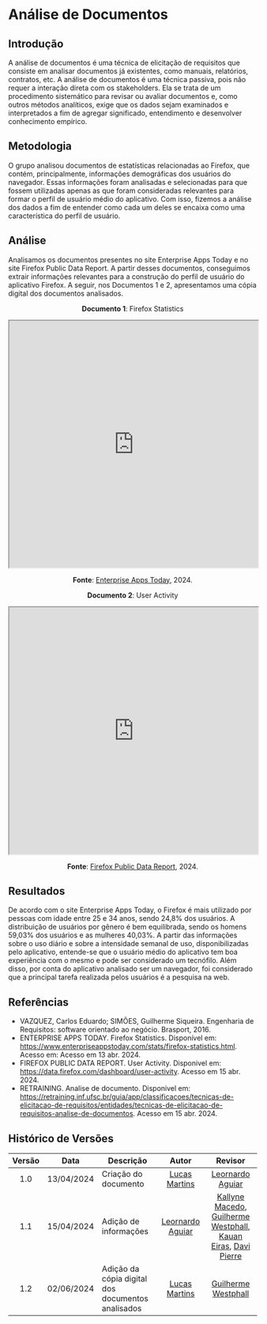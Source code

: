 # Análise de Documentos

## Introdução

A análise de documentos é uma técnica de elicitação de requisitos que consiste em analisar documentos já existentes, como manuais, relatórios, contratos, etc. A análise de documentos é uma técnica passiva, pois não requer a interação direta com os stakeholders. Ela se trata de um procedimento sistemático para revisar ou avaliar documentos e, como outros métodos analíticos, exige que os dados sejam examinados e interpretados a fim de agregar significado, entendimento e desenvolver conhecimento empírico.

## Metodologia

O grupo analisou documentos de estatísticas relacionadas ao Firefox, que contém, principalmente, informações demográficas dos usuários do navegador. Essas informações foram analisadas e selecionadas para que fossem utilizadas apenas as que foram consideradas relevantes para formar o perfil de usuário médio do aplicativo. Com isso, fizemos a análise dos dados a fim de entender como cada um deles se encaixa como uma característica do perfil de usuário.

## Análise

Analisamos os documentos presentes no site Enterprise Apps Today e no site Firefox Public Data Report. A partir desses documentos, conseguimos extrair informações relevantes para a construção do perfil de usuário do aplicativo Firefox. A seguir, nos Documentos 1 e 2, apresentamos uma cópia digital dos documentos analisados.

<center>

**Documento 1**: Firefox Statistics

<iframe src="https://drive.google.com/file/d/1Fh46qX121I5UnppAGz8XdcDOJbb4h-PE/preview" width="100%" height="500"></iframe>

**Fonte**: [Enterprise Apps Today](https://www.enterpriseappstoday.com/stats/firefox-statistics.html), 2024.

**Documento 2**: User Activity

<iframe src="https://drive.google.com/file/d/1Fg2vs1JNBYFNhWCh_F9cdghaTFZuwQgp/preview" width="100%" height="500"></iframe>

**Fonte**: [Firefox Public Data Report](https://data.firefox.com/dashboard/user-activity), 2024.

</center>

## Resultados

De acordo com o site Enterprise Apps Today, o Firefox é mais utilizado por pessoas com idade entre 25 e 34 anos, sendo 24,8% dos usuários. A distribuição de usuários por gênero é bem equilibrada, sendo os homens 59,03% dos usuários e as mulheres 40,03%. A partir das informações sobre o uso diário e sobre a intensidade semanal de uso, disponibilizadas pelo aplicativo, entende-se que o usuário médio do aplicativo tem boa experiência com o mesmo e pode ser considerado um tecnófilo. Além disso, por conta do aplicativo analisado ser um navegador, foi considerado que a principal tarefa realizada pelos usuários é a pesquisa na web.

## Referências

- VAZQUEZ, Carlos Eduardo; SIMÕES, Guilherme Siqueira. Engenharia de Requisitos: software orientado ao negócio. Brasport, 2016.
- ENTERPRISE APPS TODAY. Firefox Statistics. Disponível em: <https://www.enterpriseappstoday.com/stats/firefox-statistics.html>. Acesso em: Acesso em 13 abr. 2024.
- FIREFOX PUBLIC DATA REPORT. User Activity. Disponivel em: <https://data.firefox.com/dashboard/user-activity>. Acesso em 15 abr. 2024.
- RETRAINING. Analise de documento. Disponivel em: <https://retraining.inf.ufsc.br/guia/app/classificacoes/tecnicas-de-elicitacao-de-requisitos/entidades/tecnicas-de-elicitacao-de-requisitos-analise-de-documentos>. Acesso em 15 abr. 2024.
## Histórico de Versões

| Versão | Data | Descrição | Autor | Revisor
|:------:|:----:|-----------|:-----:|:------:
| 1.0 | 13/04/2024 | Criação do documento | [Lucas Martins](https://github.com/martinsglucas) | [Leornardo Aguiar](https://github.com/Leonardo0o)
| 1.1 | 15/04/2024 | Adição de informações | [Leornardo Aguiar](https://github.com/Leonardo0o) | [Kallyne Macedo](https://github.com/kalipassos), [Guilherme Westphall](https://github.com/west7), [Kauan Eiras](https://github.com/kauaneiras), [Davi Pierre](https://github.com/DaviPierre)
| 1.2 | 02/06/2024 | Adição da cópia digital dos documentos analisados | [Lucas Martins](https://github.com/martinsglucas) | [Guilherme Westphall](https://github.com/west7)
